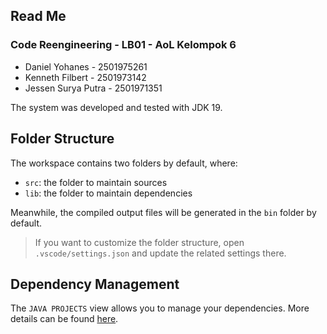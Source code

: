 ## Read Me

### Code Reengineering - LB01 - AoL Kelompok 6
- Daniel Yohanes - 2501975261
- Kenneth Filbert - 2501973142
- Jessen Surya Putra - 2501971351

The system was developed and tested with JDK 19.

## Folder Structure

The workspace contains two folders by default, where:

- `src`: the folder to maintain sources
- `lib`: the folder to maintain dependencies

Meanwhile, the compiled output files will be generated in the `bin` folder by default.

> If you want to customize the folder structure, open `.vscode/settings.json` and update the related settings there.

## Dependency Management

The `JAVA PROJECTS` view allows you to manage your dependencies. More details can be found [here](https://github.com/microsoft/vscode-java-dependency#manage-dependencies).
